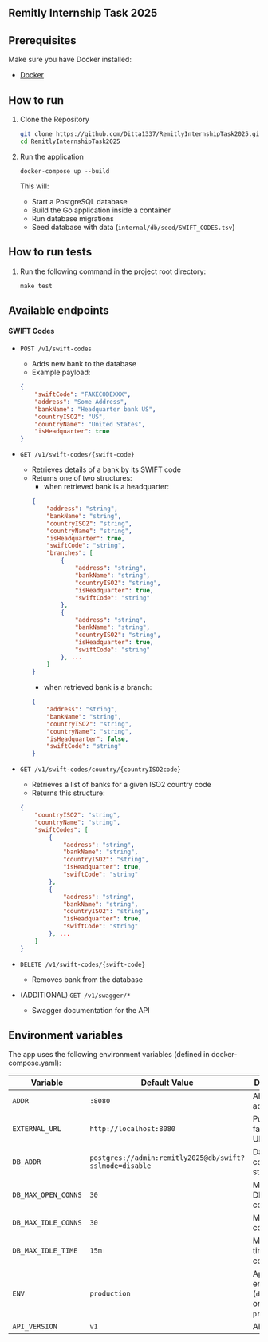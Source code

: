 ## Remitly Internship Task 2025

## Prerequisites

Make sure you have Docker installed:

- [Docker](https://docs.docker.com/get-docker/)

## How to run

1. Clone the Repository

    ```sh
    git clone https://github.com/Ditta1337/RemitlyInternshipTask2025.git
    cd RemitlyInternshipTask2025
    ```

2. Run the application

    ```shell
    docker-compose up --build
    ```

   This will:

    - Start a PostgreSQL database
    - Build the Go application inside a container
    - Run database migrations
    - Seed database with data (`internal/db/seed/SWIFT_CODES.tsv`)

## How to run tests

1. Run the following command in the project root directory:

    ```shell
    make test
    ```

## Available endpoints

#### SWIFT Codes

- `POST /v1/swift-codes`
    - Adds new bank to the database
    - Example payload:
    ```json
    {
        "swiftCode": "FAKECODEXXX",
        "address": "Some Address",
        "bankName": "Headquarter bank US",
        "countryISO2": "US",
        "countryName": "United States",
        "isHeadquarter": true
    }
    ```

- `GET /v1/swift-codes/{swift-code}`
    - Retrieves details of a bank by its SWIFT code
    - Returns one of two structures:
        - when retrieved bank is a headquarter:
        ```json
        {
            "address": "string",
            "bankName": "string",
            "countryISO2": "string",
            "countryName": "string",
            "isHeadquarter": true,
            "swiftCode": "string",
            "branches": [
                {
                    "address": "string",
                    "bankName": "string",
                    "countryISO2": "string",
                    "isHeadquarter": true,
                    "swiftCode": "string"
                },
                {
                    "address": "string",
                    "bankName": "string",
                    "countryISO2": "string",
                    "isHeadquarter": true,
                    "swiftCode": "string"
                }, ...
            ]
        }
        ```
        - when retrieved bank is a branch:
        ```json
        {
            "address": "string",
            "bankName": "string",
            "countryISO2": "string",
            "countryName": "string",
            "isHeadquarter": false,
            "swiftCode": "string"
        }
        ```

- `GET /v1/swift-codes/country/{countryISO2code}`
    - Retrieves a list of banks for a given ISO2 country code
    - Returns this structure:
    ```json
    {
        "countryISO2": "string",
        "countryName": "string",
        "swiftCodes": [
            {
                "address": "string",
                "bankName": "string",
                "countryISO2": "string",
                "isHeadquarter": true,
                "swiftCode": "string"
            },
            {
                "address": "string",
                "bankName": "string",
                "countryISO2": "string",
                "isHeadquarter": true,
                "swiftCode": "string"
            }, ...
        ]
    }
    ```

- `DELETE /v1/swift-codes/{swift-code}`
    - Removes bank from the database

- (ADDITIONAL) `GET /v1/swagger/*`
    - Swagger documentation for the API

## Environment variables
The app uses the following environment variables (defined in docker-compose.yaml):

| Variable          | Default Value                                           | Description |
|------------------|---------------------------------------------------------|-------------|
| `ADDR`          | `:8080`                                                 | API listen address |
| `EXTERNAL_URL`  | `http://localhost:8080`                                 | Public-facing API URL |
| `DB_ADDR`       | `postgres://admin:remitly2025@db/swift?sslmode=disable` | Database connection string |
| `DB_MAX_OPEN_CONNS` | `30`                                                    | Max open DB connections |
| `DB_MAX_IDLE_CONNS` | `30`                                                    | Max idle DB connections |
| `DB_MAX_IDLE_TIME`  | `15m`                                                   | Max idle time for DB connections |
| `ENV`          | `production`                                            | App environment (`development` or `production`) |
| `API_VERSION`  | `v1`                                                    | API version |